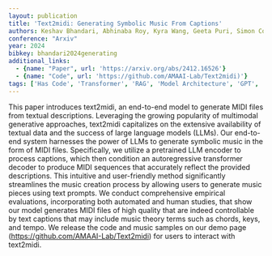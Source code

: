 ```yaml
---
layout: publication
title: 'Text2midi: Generating Symbolic Music From Captions'
authors: Keshav Bhandari, Abhinaba Roy, Kyra Wang, Geeta Puri, Simon Colton, Dorien Herremans
conference: "Arxiv"
year: 2024
bibkey: bhandari2024generating
additional_links:
  - {name: "Paper", url: 'https://arxiv.org/abs/2412.16526'}
  - {name: "Code", url: 'https://github.com/AMAAI-Lab/Text2midi)'}
tags: ['Has Code', 'Transformer', 'RAG', 'Model Architecture', 'GPT', 'Tools', 'Prompting', 'Multimodal Models', 'Pretraining Methods']
---
```

This paper introduces text2midi, an end-to-end model to generate MIDI files
from textual descriptions. Leveraging the growing popularity of multimodal
generative approaches, text2midi capitalizes on the extensive availability of
textual data and the success of large language models (LLMs). Our end-to-end
system harnesses the power of LLMs to generate symbolic music in the form of
MIDI files. Specifically, we utilize a pretrained LLM encoder to process
captions, which then condition an autoregressive transformer decoder to produce
MIDI sequences that accurately reflect the provided descriptions. This
intuitive and user-friendly method significantly streamlines the music creation
process by allowing users to generate music pieces using text prompts. We
conduct comprehensive empirical evaluations, incorporating both automated and
human studies, that show our model generates MIDI files of high quality that
are indeed controllable by text captions that may include music theory terms
such as chords, keys, and tempo. We release the code and music samples on our
demo page (https://github.com/AMAAI-Lab/Text2midi) for users to interact with
text2midi.
